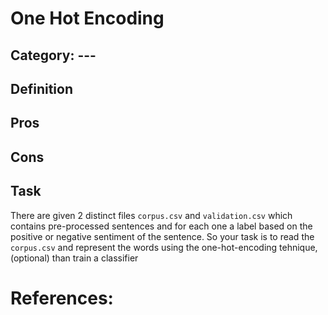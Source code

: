 # One Hot Encoding

## Category: ---

## Definition

## Pros

## Cons


## Task

There are given 2 distinct files `corpus.csv` and `validation.csv` which contains pre-processed sentences and for each one a label based on the positive or negative sentiment of the sentence.
So your task is to read the `corpus.csv` and represent the words using the one-hot-encoding tehnique, (optional) than train a classifier

# References: